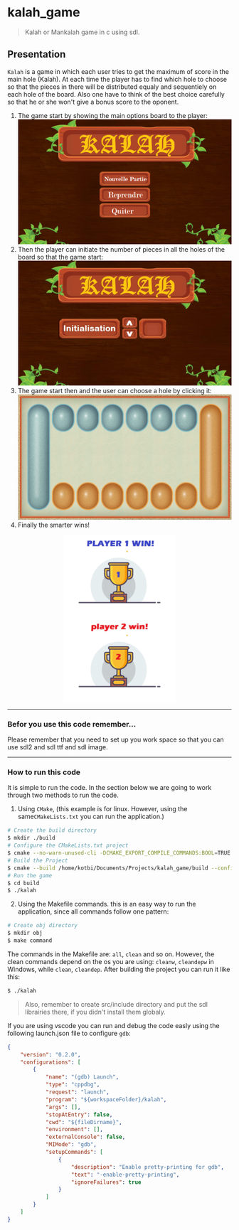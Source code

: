 # kalah_game
>Kalah or Mankalah game in c using sdl.

## Presentation 
`Kalah` is a game in which each user tries to get the maximum of score in the main hole (Kalah). 
At each time the player has to find which hole to choose so that the pieces in there will be distributed equaly and sequentiely on each hole of the board. Also one have to think of the best choice carefully so that he or she won't give a bonus score to the oponent.

1. The game start by showing the main options board to the player:
![main options board](src/OptionsMenu.bmp)
2. Then the player can initiate the number of pieces in all the holes of the board so that the game start:
![initialization board](src/InitialisationBoard.bmp)
3. The game start then and the user can choose a hole by clicking it:
![game board](src/GameBoard.bmp)
4. Finally the smarter wins!


<p align="center">
      <img align="center"  width="50%" src="src/Player1Win.bmp"/>
      <img align="center"  width="50%" src="src/Player2Win.bmp"/>
</p>

***

### Befor you use this code remember...
Please remember that you need to set up you work space so that you can use sdl2 and sdl ttf and sdl image.

***

### How to run this code

It is simple to run the code. In the section below we are going to work through two methods to run the code.

1. Using `CMake`, (this example is for linux. However, using the same`CMakeLists.txt` you can run the application.)

```sh
# Create the build directory
$ mkdir ./build
# Configure the CMakeLists.txt project
$ cmake --no-warn-unused-cli -DCMAKE_EXPORT_COMPILE_COMMANDS:BOOL=TRUE -DCMAKE_BUILD_TYPE:STRING=Debug -DCMAKE_C_COMPILER:FILEPATH=/usr/bin/gcc -Hkalah_game -Bkalah_game/build -G "Unix Makefiles"
# Build the Project
$ cmake --build /home/kotbi/Documents/Projects/kalah_game/build --config Debug --target all -j 6 --
# Run the game
$ cd build
$ ./kalah
```

2. Using the Makefile commands. this is an easy way to run the application, since all commands follow one pattern:

```sh
# Create obj directory
$ mkdir obj
$ make command
``` 
The commands in the Makefile are: `all`, `clean` and so on. However, the clean commands depend on the os you are using: `cleanw`, `cleandepw` in Windows, while  `clean`, `cleandep`. After building the project you can run it like this:

```sh
$ ./kalah
``` 
>Also, remember to create src/include directory and put the sdl librairies there, if you didn't install them globaly.

If you are using vscode you can run and debug the code easly using the following launch.json file to configure `gdb`:

```json
{
    "version": "0.2.0",
    "configurations": [
        {
            "name": "(gdb) Launch",
            "type": "cppdbg",
            "request": "launch",
            "program": "${workspaceFolder}/kalah",
            "args": [],
            "stopAtEntry": false,
            "cwd": "${fileDirname}",
            "environment": [],
            "externalConsole": false,
            "MIMode": "gdb",
            "setupCommands": [
                {
                    "description": "Enable pretty-printing for gdb",
                    "text": "-enable-pretty-printing",
                    "ignoreFailures": true
                }
            ]
        }
    ]
}
```
